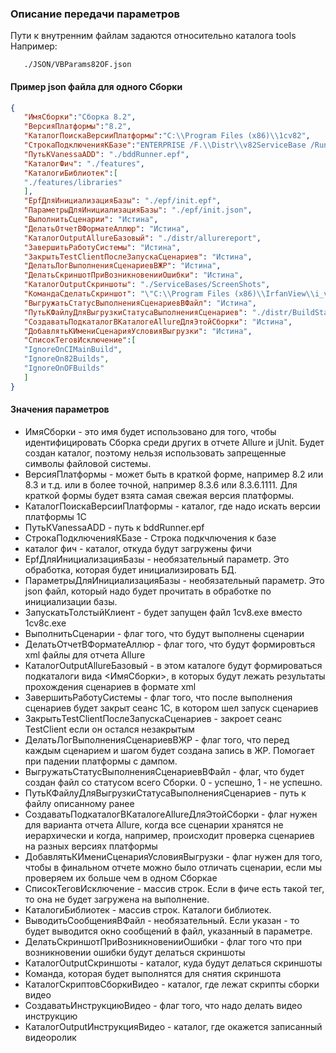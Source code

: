### Описание передачи параметров

Пути к внутренним файлам задаются относительно каталога tools
Например:
```
   ./JSON/VBParams82OF.json
```

#### Пример json файла для одного Сборки
```json
{
   "ИмяСборки":"Сборка 8.2",
   "ВерсияПлатформы":"8.2",
   "КаталогПоискаВерсииПлатформы":"C:\\Program Files (x86)\\1cv82",
   "СтрокаПодключенияКБазе":"ENTERPRISE /F.\\Distr\\v82ServiceBase /RunModeOrdinaryApplication",
   "ПутьКVanessaADD": "./bddRunner.epf",
   "КаталогФич": "./features",
   "КаталогиБиблиотек":[
   "./features/libraries"
   ],
   "EpfДляИнициализацияБазы": "./epf/init.epf",
   "ПараметрыДляИнициализацияБазы": "./epf/init.json",
   "ВыполнитьСценарии": "Истина",
   "ДелатьОтчетВФорматеАллюр": "Истина",
   "КаталогOutputAllureБазовый": "./distr/allurereport",
   "ЗавершитьРаботуСистемы": "Истина",
   "ЗакрытьTestClientПослеЗапускаСценариев": "Истина",
   "ДелатьЛогВыполненияСценариевВЖР": "Истина",
   "ДелатьСкриншотПриВозникновенииОшибки": "Истина",
   "КаталогOutputСкриншоты": "./ServiceBases/ScreenShots",
   "КомандаСделатьСкриншот": "\"C:\\Program Files (x86)\\IrfanView\\i_view32.exe\" /capture=1 /convert=",
   "ВыгружатьСтатусВыполненияСценариевВФайл": "Истина",
   "ПутьКФайлуДляВыгрузкиСтатусаВыполненияСценариев": "./distr/BuildStatus.log",
   "СоздаватьПодкаталогВКаталогеAllureДляЭтойСборки": "Истина",
   "ДобавлятьКИмениСценарияУсловияВыгрузки": "Истина",
   "СписокТеговИсключение":[
   "IgnoreOnCIMainBuild",
   "IgnoreOn82Builds",
   "IgnoreOnOFBuilds"
   ]
}
```

#### Значения параметров
* ИмяСборки - это имя будет использовано для того, чтобы идентифицировать Сборка среди других в отчете Allure и jUnit. Будет создан каталог, поэтому нельзя использовать запрещенные символы файловой системы.
* ВерсияПлатформы - может быть в краткой форме, например 8.2 или 8.3 и т.д. или в более точной, например 8.3.6 или 8.3.6.1111. Для краткой формы будет взята самая свежая версия платформы.
* КаталогПоискаВерсииПлатформы - каталог, где надо искать версии платформы 1С
* ПутьКVanessaADD - путь к bddRunner.epf
* СтрокаПодключенияКБазе - Строка подкчлючения к базе
* каталог фич - каталог, откуда будут загружены фичи
* EpfДляИнициализацияБазы - необязательный параметр. Это обработка, которая будет инициализировать БД.
* ПараметрыДляИнициализацияБазы - необязательный параметр. Это json файл, который надо будет прочитать в обработке по инициализации базы.
* ЗапускатьТолстыйКлиент - будет запущен файл 1cv8.exe вместо 1cv8c.exe
* ВыполнитьСценарии - флаг того, что будут выполнены сценарии
* ДелатьОтчетВФорматеАллюр - флаг того, что будут формировться xml файлы для отчета Allurе
* КаталогOutputAllureБазовый - в этом каталоге будут формироваться подкаталоги вида <ИмяСборки>, в которых будут лежать результаты прохождения сценариев в формате xml
* ЗавершитьРаботуСистемы - флаг того, что после выполнения сценариев будет закрыт сеанс 1С, в котором шел запуск сценариев
* ЗакрытьTestClientПослеЗапускаСценариев - закроет сеанс TestClient если он остался незакрытым
* ДелатьЛогВыполненияСценариевВЖР - флаг того, что перед каждым сценарием и шагом будет создана запись в ЖР. Помогает при падении платформы с дампом.
* ВыгружатьСтатусВыполненияСценариевВФайл - флаг, что будет создан файл со статусом всего Сборки. 0 - успешно, 1 - не успешно.
* ПутьКФайлуДляВыгрузкиСтатусаВыполненияСценариев - путь к файлу описанному ранее
* СоздаватьПодкаталогВКаталогеAllureДляЭтойСборки - флаг нужен для варианта отчета Allure, когда все сценарии хранятся не иерархически и когда, например, происходит проверка сценариев на разных версиях платформы
* ДобавлятьКИмениСценарияУсловияВыгрузки - флаг нужен для того, чтобы в финальном отчете можно было отличать сценарии, если мы проверяем их больше чем в одном Сборкае
* СписокТеговИсключение - массив строк. Если в фиче есть такой тег, то она не будет загружена на выполнение.
* КаталогиБиблиотек - массив строк. Каталоги библиотек.
* ВыводитьСообщенияВФайл - необязательный. Если указан - то будет выводится окно сообщений в файл, указанный в параметре.
* ДелатьСкриншотПриВозникновенииОшибки - флаг того что при возникновении ошибки будут делаться скриншоты
* КаталогOutputСкриншоты - каталог, куда будут делаться скриншоты
* Команда, которая будет выполнятся для снятия скриншота
* КаталогСкриптовСборкиВидео - каталог, где лежат скрипты сборки видео
* СоздаватьИнструкциюВидео - флаг того, что надо делать видео инструкцию
* КаталогOutputИнструкцияВидео - каталог, где окажется записанный видеоролик